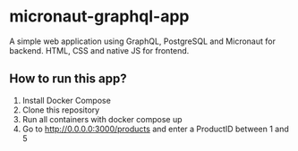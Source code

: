 # micronaut-graphql-app

A simple web application using GraphQL, PostgreSQL and Micronaut for backend. HTML, CSS and native JS for frontend.

## How to run this app?

1. Install Docker Compose
2. Clone this repository
3. Run all containers with docker compose up
4. Go to http://0.0.0.0:3000/products and enter a ProductID between 1 and 5
